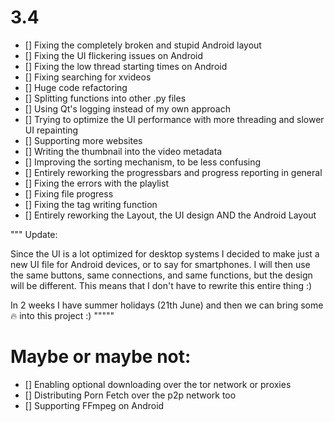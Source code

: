 # 3.4
- [] Fixing the completely broken and stupid Android layout
- [] Fixing the UI flickering issues on Android
- [] Fixing the low thread starting times on Android
- [] Fixing searching for xvideos
- [] Huge code refactoring
- [] Splitting functions into other .py files
- [] Using Qt's logging instead of my own approach
- [] Trying to optimize the UI performance with more threading and slower UI repainting
- [] Supporting more websites
- [] Writing the thumbnail into the video metadata
- [] Improving the sorting mechanism, to be less confusing
- [] Entirely reworking the progressbars and progress reporting in general
- [] Fixing the errors with the playlist
- [] Fixing file progress
- [] Fixing the tag writing function
- [] Entirely reworking the Layout, the UI design AND the Android Layout

"""
Update:

Since the UI is a lot optimized for desktop systems I decided to make just a new UI file for Android devices, or to say
for smartphones. I will then use the same buttons, same connections, and same functions, but the design will be different.
This means that I don't have to rewrite this entire thing :)


In 2 weeks I have summer holidays (21th June) and then we can bring some 🔥 into this project :)
"""""

# Maybe or maybe not:
- [] Enabling optional downloading over the tor network or proxies
- [] Distributing Porn Fetch over the p2p network too
- [] Supporting FFmpeg on Android